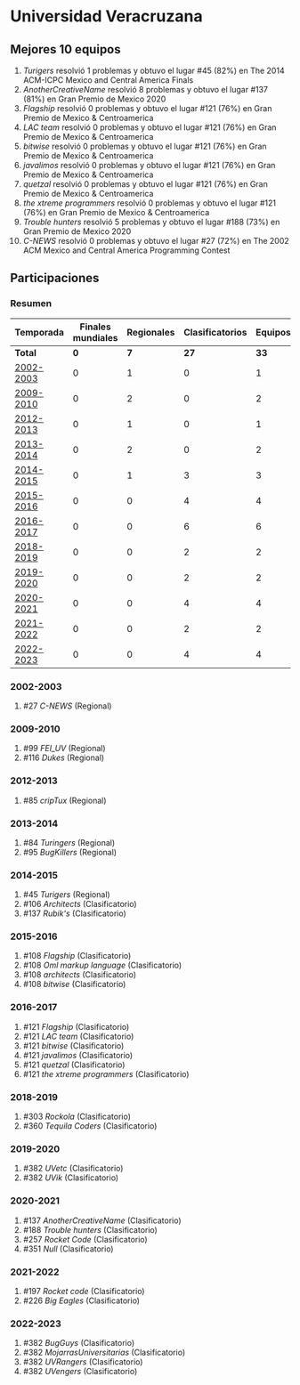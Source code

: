 # Universidad Veracruzana

## Mejores 10 equipos

1. _Turigers_ resolvió 1 problemas y obtuvo el lugar #45 (82%) en The 2014 ACM-ICPC Mexico and Central America Finals
1. _AnotherCreativeName_ resolvió 8 problemas y obtuvo el lugar #137 (81%) en Gran Premio de Mexico 2020
1. _Flagship_ resolvió 0 problemas y obtuvo el lugar #121 (76%) en Gran Premio de Mexico & Centroamerica
1. _LAC team_ resolvió 0 problemas y obtuvo el lugar #121 (76%) en Gran Premio de Mexico & Centroamerica
1. _bitwise_ resolvió 0 problemas y obtuvo el lugar #121 (76%) en Gran Premio de Mexico & Centroamerica
1. _javalimos_ resolvió 0 problemas y obtuvo el lugar #121 (76%) en Gran Premio de Mexico & Centroamerica
1. _quetzal_ resolvió 0 problemas y obtuvo el lugar #121 (76%) en Gran Premio de Mexico & Centroamerica
1. _the xtreme programmers_ resolvió 0 problemas y obtuvo el lugar #121 (76%) en Gran Premio de Mexico & Centroamerica
1. _Trouble hunters_ resolvió 5 problemas y obtuvo el lugar #188 (73%) en Gran Premio de Mexico 2020
1. _C-NEWS_ resolvió 0 problemas y obtuvo el lugar #27 (72%) en The 2002 ACM Mexico and Central America Programming Contest

## Participaciones

### Resumen

| Temporada | Finales mundiales | Regionales | Clasificatorios | Equipos |
| --- | --- | --- | --- | --- |
| **Total** | **0** | **7** | **27** | **33** |
| [2002-2003](#2002-2003) | 0 | 1 | 0 | 1 |
| [2009-2010](#2009-2010) | 0 | 2 | 0 | 2 |
| [2012-2013](#2012-2013) | 0 | 1 | 0 | 1 |
| [2013-2014](#2013-2014) | 0 | 2 | 0 | 2 |
| [2014-2015](#2014-2015) | 0 | 1 | 3 | 3 |
| [2015-2016](#2015-2016) | 0 | 0 | 4 | 4 |
| [2016-2017](#2016-2017) | 0 | 0 | 6 | 6 |
| [2018-2019](#2018-2019) | 0 | 0 | 2 | 2 |
| [2019-2020](#2019-2020) | 0 | 0 | 2 | 2 |
| [2020-2021](#2020-2021) | 0 | 0 | 4 | 4 |
| [2021-2022](#2021-2022) | 0 | 0 | 2 | 2 |
| [2022-2023](#2022-2023) | 0 | 0 | 4 | 4 |

### 2002-2003

1. #27 _C-NEWS_ (Regional)

### 2009-2010

1. #99 _FEI_UV_ (Regional)
1. #116 _Dukes_ (Regional)

### 2012-2013

1. #85 _cripTux_ (Regional)

### 2013-2014

1. #84 _Turingers_ (Regional)
1. #95 _BugKillers_ (Regional)

### 2014-2015

1. #45 _Turigers_ (Regional)
1. #106 _Architects_ (Clasificatorio)
1. #137 _Rubik's_ (Clasificatorio)

### 2015-2016

1. #108 _Flagship_ (Clasificatorio)
1. #108 _Oml markup language_ (Clasificatorio)
1. #108 _architects_ (Clasificatorio)
1. #108 _bitwise_ (Clasificatorio)

### 2016-2017

1. #121 _Flagship_ (Clasificatorio)
1. #121 _LAC team_ (Clasificatorio)
1. #121 _bitwise_ (Clasificatorio)
1. #121 _javalimos_ (Clasificatorio)
1. #121 _quetzal_ (Clasificatorio)
1. #121 _the xtreme programmers_ (Clasificatorio)

### 2018-2019

1. #303 _Rockola_ (Clasificatorio)
1. #360 _Tequila Coders_ (Clasificatorio)

### 2019-2020

1. #382 _UVetc_ (Clasificatorio)
1. #382 _UVik_ (Clasificatorio)

### 2020-2021

1. #137 _AnotherCreativeName_ (Clasificatorio)
1. #188 _Trouble hunters_ (Clasificatorio)
1. #257 _Rocket Code_ (Clasificatorio)
1. #351 _Null_ (Clasificatorio)

### 2021-2022

1. #197 _Rocket code_ (Clasificatorio)
1. #226 _Big Eagles_ (Clasificatorio)

### 2022-2023

1. #382 _BugGuys_ (Clasificatorio)
1. #382 _MojarrasUniversitarias_ (Clasificatorio)
1. #382 _UVRangers_ (Clasificatorio)
1. #382 _UVengers_ (Clasificatorio)



